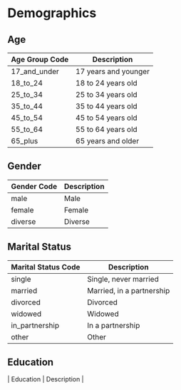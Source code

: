 # Demographics

## Age

| Age Group Code | Description          |
| -------------- | -------------------- |
| 17_and_under   | 17 years and younger |
| 18_to_24       | 18 to 24 years old   |
| 25_to_34       | 25 to 34 years old   |
| 35_to_44       | 35 to 44 years old   |
| 45_to_54       | 45 to 54 years old   |
| 55_to_64       | 55 to 64 years old   |
| 65_plus        | 65 years and older   |

## Gender

| Gender Code | Description |
| ----------- | ----------- |
| male        | Male        |
| female      | Female      |
| diverse     | Diverse     |

## Marital Status

| Marital Status Code | Description               |
| ------------------- | ------------------------- |
| single              | Single, never married     |
| married             | Married, in a partnership |
| divorced            | Divorced                  |
| widowed             | Widowed                   |
| in_partnership      | In a partnership          |
| other               | Other                     |

## Education

| Education | Description |
